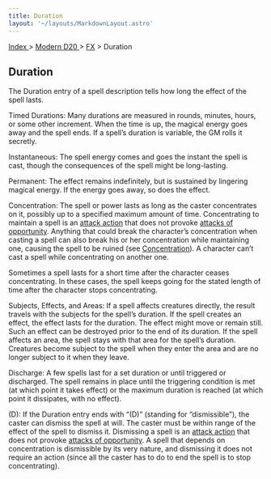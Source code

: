 ```yaml
---
title: Duration
layout: '~/layouts/MarkdownLayout.astro'
---
```


[ Index ](/) > [ Modern D20 ](/modern.d20.srd) > [FX](/modern.d20.srd/fx) > Duration

## Duration

The Duration entry of a spell description tells how long the effect of the
spell lasts.

Timed Durations: Many durations are measured in rounds, minutes, hours, or
some other increment. When the time is up, the magical energy goes away and
the spell ends. If a spell’s duration is variable, the GM rolls it secretly.

Instantaneous: The spell energy comes and goes the instant the spell is cast,
though the consequences of the spell might be long-lasting.

Permanent: The effect remains indefinitely, but is sustained by lingering
magical energy. If the energy goes away, so does the effect.

Concentration: The spell or power lasts as long as the caster concentrates on
it, possibly up to a specified maximum amount of time. Concentrating to
maintain a spell is an [attack action](/modern.d20.srd/combat/attack.actions)
that does not provoke [attacks of opportunity](/modern.d20.srd/combat/attacks.of.opportunity). Anything that
could break the character’s concentration when casting a spell can also break
his or her concentration while maintaining one, causing the spell to be ruined
(see [Concentration](/modern.d20.srd/skills/concentration)). A character can’t
cast a spell while concentrating on another one.

Sometimes a spell lasts for a short time after the character ceases
concentrating. In these cases, the spell keeps going for the stated length of
time after the character stops concentrating.

Subjects, Effects, and Areas: If a spell affects creatures directly, the
result travels with the subjects for the spell’s duration. If the spell
creates an effect, the effect lasts for the duration. The effect might move or
remain still. Such an effect can be destroyed prior to the end of its
duration. If the spell affects an area, the spell stays with that area for the
spell’s duration. Creatures become subject to the spell when they enter the
area and are no longer subject to it when they leave.

Discharge: A few spells last for a set duration or until triggered or
discharged. The spell remains in place until the triggering condition is met
(at which point it takes effect) or the maximum duration is reached (at which
point it dissipates, with no effect).

(D): If the Duration entry ends with “(D)” (standing for “dismissible”), the
caster can dismiss the spell at will. The caster must be within range of the
effect of the spell to dismiss it. Dismissing a spell is an [attack action](/modern.d20.srd/combat/attack.actions) that does not provoke [attacks of opportunity](/modern.d20.srd/combat/attacks.of.opportunity). A spell that
depends on concentration is dismissible by its very nature, and dismissing it
does not require an action (since all the caster has to do to end the spell is
to stop concentrating).

